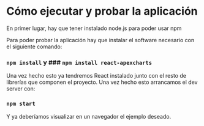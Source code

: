 # Cómo ejecutar y probar la aplicación

En primer lugar, hay que tener instalado node.js para poder usar npm

Para poder probar la aplicación hay que instalar el software necesario con el siguiente comando:

### `npm install` y ### `npm install react-apexcharts`

Una vez hecho esto ya tendremos React instalado junto con el resto de librerías que componen el proyecto. Una vez hecho esto arrancamos el dev server con:

### `npm start`

Y ya deberíamos visualizar en un navegador el ejemplo deseado.
